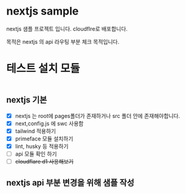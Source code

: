 # nextjs sample

nextjs 샘플 프로젝트 입니다. cloudflre로 배포합니다.

목적은 nextjs 의 api 라우팅 부분 체크 목적입니다.

# 테스트 설치 모듈

```bash

```

## nextjs 기본

- [x] nextjs 는 root에 pages폴더가 존재하거나 src 폴더 안에 존재해야합니다.
- [x] next,config.js 에 swc 사용함
- [x] tailwind 적용하기
- [x] primeface 모듈 설치하기
- [x] lint, husky 등 적용하기
- [ ] api 모듈 확인 하기
- [ ] ~~cloudflare d1 사용해보기~~

## nextjs api 부분 변경을 위해 샘플 작성
